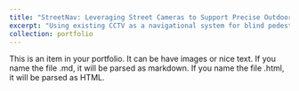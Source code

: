 ```yaml
---
title: "StreetNav: Leveraging Street Cameras to Support Precise Outdoor Navigation for Blind Pedestrians"
excerpt: "Using existing CCTV as a navigational system for blind pedestrians<br/><img src='/images/teaser-streetnavSMALL.png'>"
collection: portfolio
---
```


This is an item in your portfolio. It can be have images or nice text. If you name the file .md, it will be parsed as markdown. If you name the file .html, it will be parsed as HTML. 
